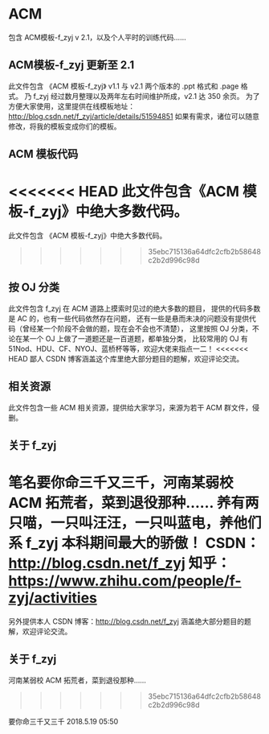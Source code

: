 # ACM
包含 ACM模板-f_zyj v 2.1，以及个人平时的训练代码……

## ACM模板-f_zyj 更新至 2.1
此文件包含 《ACM 模板-f_zyj》 v1.1 与 v2.1 两个版本的 .ppt 格式和 .page 格式。
乃 f_zyj 经过数月整理以及两年左右时间维护所成，v2.1 达 350 余页。
为了方便大家使用，这里提供在线模板地址：http://blog.csdn.net/f_zyj/article/details/51594851
如果有需求，诸位可以随意修改，将我的模板变成你们的模板。

## ACM 模板代码
<<<<<<< HEAD
此文件包含《ACM 模板-f_zyj》中绝大多数代码。
=======
此文件包含 《ACM 模板-f_zyj》中绝大多数代码。
>>>>>>> 35ebc715136a64dfc2cfb2b58648c2b2d996c98d

## 按 OJ 分类
此文件包含 f_zyj 在 ACM 道路上摸索时见过的绝大多数的题目，
提供的代码多数是 AC 的，也有一些代码依然存在问题，
还有一些是悬而未决的问题没有提供代码（曾经某一个阶段不会做的题，现在会不会也不清楚），
这里按照 OJ 分类，不论在某一个 OJ 上做了一道题还是一百道题，都单独分类，
比较常用的 OJ 有 51Nod、HDU、CF、NYOJ、蓝桥杯等等，欢迎大佬来指点一二！
<<<<<<< HEAD
鄙人 CSDN 博客涵盖这个库里绝大部分题目的题解，欢迎评论交流。

## 相关资源
此文件包含一些 ACM 相关资源，提供给大家学习，来源为若干 ACM 群文件，侵删。

## 关于 f_zyj
笔名要你命三千又三千，河南某弱校 ACM 拓荒者，菜到退役那种……
养有两只喵，一只叫汪汪，一只叫蓝电，养他们系 f_zyj 本科期间最大的骄傲！
CSDN：http://blog.csdn.net/f_zyj
知乎：https://www.zhihu.com/people/f-zyj/activities
=======
另外提供本人 CSDN 博客：http://blog.csdn.net/f_zyj
涵盖绝大部分题目的题解，欢迎评论交流。

## 关于 f_zyj
河南某弱校 ACM 拓荒者，菜到退役那种……
>>>>>>> 35ebc715136a64dfc2cfb2b58648c2b2d996c98d

要你命三千又三千
2018.5.19 05:50
